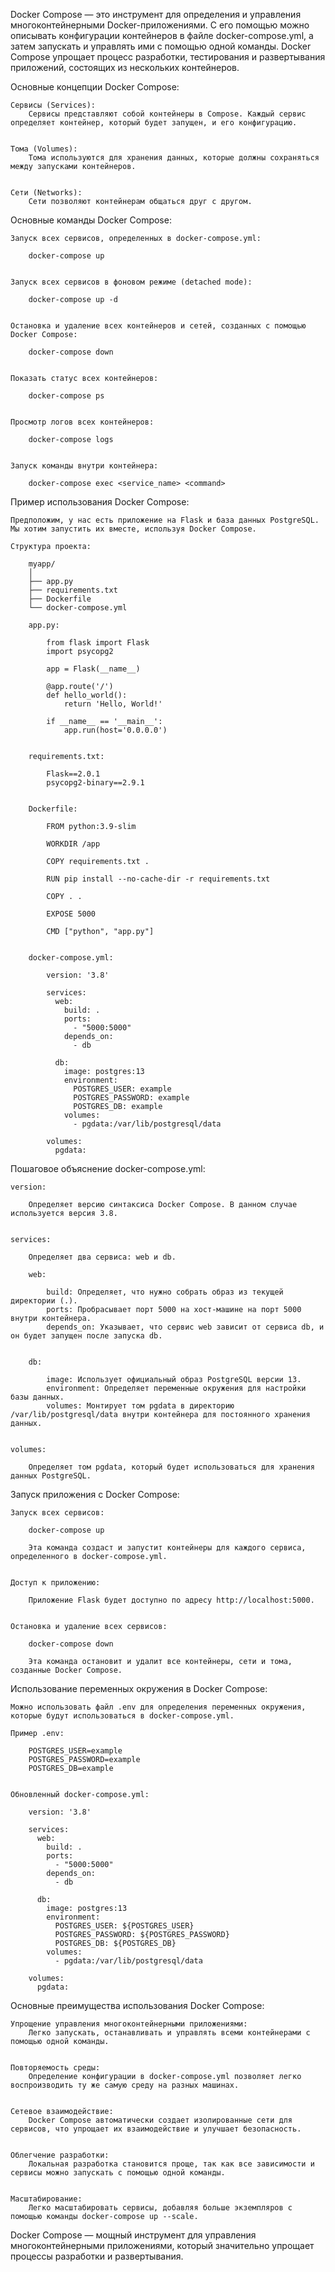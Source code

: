 Docker Compose — это инструмент для определения и управления многоконтейнерными Docker-приложениями.
С его помощью можно описывать конфигурации контейнеров в файле docker-compose.yml,
а затем запускать и управлять ими с помощью одной команды. Docker Compose упрощает процесс разработки, тестирования
и развертывания приложений, состоящих из нескольких контейнеров.


Основные концепции Docker Compose:

    Сервисы (Services):
        Сервисы представляют собой контейнеры в Compose. Каждый сервис определяет контейнер, который будет запущен, и его конфигурацию.


    Тома (Volumes):
        Тома используются для хранения данных, которые должны сохраняться между запусками контейнеров.


    Сети (Networks):
        Сети позволяют контейнерам общаться друг с другом.


Основные команды Docker Compose:

    Запуск всех сервисов, определенных в docker-compose.yml:

        docker-compose up


    Запуск всех сервисов в фоновом режиме (detached mode):

        docker-compose up -d


    Остановка и удаление всех контейнеров и сетей, созданных с помощью Docker Compose:

        docker-compose down


    Показать статус всех контейнеров:

        docker-compose ps


    Просмотр логов всех контейнеров:

        docker-compose logs


    Запуск команды внутри контейнера:

        docker-compose exec <service_name> <command>


Пример использования Docker Compose:

    Предположим, у нас есть приложение на Flask и база данных PostgreSQL. Мы хотим запустить их вместе, используя Docker Compose.

    Структура проекта:

        myapp/
        │
        ├── app.py
        ├── requirements.txt
        ├── Dockerfile
        └── docker-compose.yml

        app.py:

            from flask import Flask
            import psycopg2

            app = Flask(__name__)

            @app.route('/')
            def hello_world():
                return 'Hello, World!'

            if __name__ == '__main__':
                app.run(host='0.0.0.0')


        requirements.txt:

            Flask==2.0.1
            psycopg2-binary==2.9.1


        Dockerfile:

            FROM python:3.9-slim

            WORKDIR /app

            COPY requirements.txt .

            RUN pip install --no-cache-dir -r requirements.txt

            COPY . .

            EXPOSE 5000

            CMD ["python", "app.py"]


        docker-compose.yml:

            version: '3.8'

            services:
              web:
                build: .
                ports:
                  - "5000:5000"
                depends_on:
                  - db

              db:
                image: postgres:13
                environment:
                  POSTGRES_USER: example
                  POSTGRES_PASSWORD: example
                  POSTGRES_DB: example
                volumes:
                  - pgdata:/var/lib/postgresql/data
            
            volumes:
              pgdata:


Пошаговое объяснение docker-compose.yml:

    version:
    
        Определяет версию синтаксиса Docker Compose. В данном случае используется версия 3.8.

    
    services:
    
        Определяет два сервиса: web и db.

        web:

            build: Определяет, что нужно собрать образ из текущей директории (.).
            ports: Пробрасывает порт 5000 на хост-машине на порт 5000 внутри контейнера.
            depends_on: Указывает, что сервис web зависит от сервиса db, и он будет запущен после запуска db.


        db:

            image: Использует официальный образ PostgreSQL версии 13.
            environment: Определяет переменные окружения для настройки базы данных.
            volumes: Монтирует том pgdata в директорию /var/lib/postgresql/data внутри контейнера для постоянного хранения данных.


    volumes:
    
        Определяет том pgdata, который будет использоваться для хранения данных PostgreSQL.


Запуск приложения с Docker Compose:

    Запуск всех сервисов:
        
        docker-compose up

        Эта команда создаст и запустит контейнеры для каждого сервиса, определенного в docker-compose.yml.

    
    Доступ к приложению:
    
        Приложение Flask будет доступно по адресу http://localhost:5000.


    Остановка и удаление всех сервисов:
    
        docker-compose down
    
        Эта команда остановит и удалит все контейнеры, сети и тома, созданные Docker Compose.



Использование переменных окружения в Docker Compose:

    Можно использовать файл .env для определения переменных окружения, которые будут использоваться в docker-compose.yml.

    Пример .env:
        
        POSTGRES_USER=example
        POSTGRES_PASSWORD=example
        POSTGRES_DB=example


    Обновленный docker-compose.yml:
        
        version: '3.8'
        
        services:
          web:
            build: .
            ports:
              - "5000:5000"
            depends_on:
              - db
        
          db:
            image: postgres:13
            environment:
              POSTGRES_USER: ${POSTGRES_USER}
              POSTGRES_PASSWORD: ${POSTGRES_PASSWORD}
              POSTGRES_DB: ${POSTGRES_DB}
            volumes:
              - pgdata:/var/lib/postgresql/data
        
        volumes:
          pgdata:


Основные преимущества использования Docker Compose:

    Упрощение управления многоконтейнерными приложениями:
        Легко запускать, останавливать и управлять всеми контейнерами с помощью одной команды.


    Повторяемость среды:
        Определение конфигурации в docker-compose.yml позволяет легко воспроизводить ту же самую среду на разных машинах.


    Сетевое взаимодействие:
        Docker Compose автоматически создает изолированные сети для сервисов, что упрощает их взаимодействие и улучшает безопасность.


    Облегчение разработки:
        Локальная разработка становится проще, так как все зависимости и сервисы можно запускать с помощью одной команды.


    Масштабирование:
        Легко масштабировать сервисы, добавляя больше экземпляров с помощью команды docker-compose up --scale.


Docker Compose — мощный инструмент для управления многоконтейнерными приложениями, 
который значительно упрощает процессы разработки и развертывания.